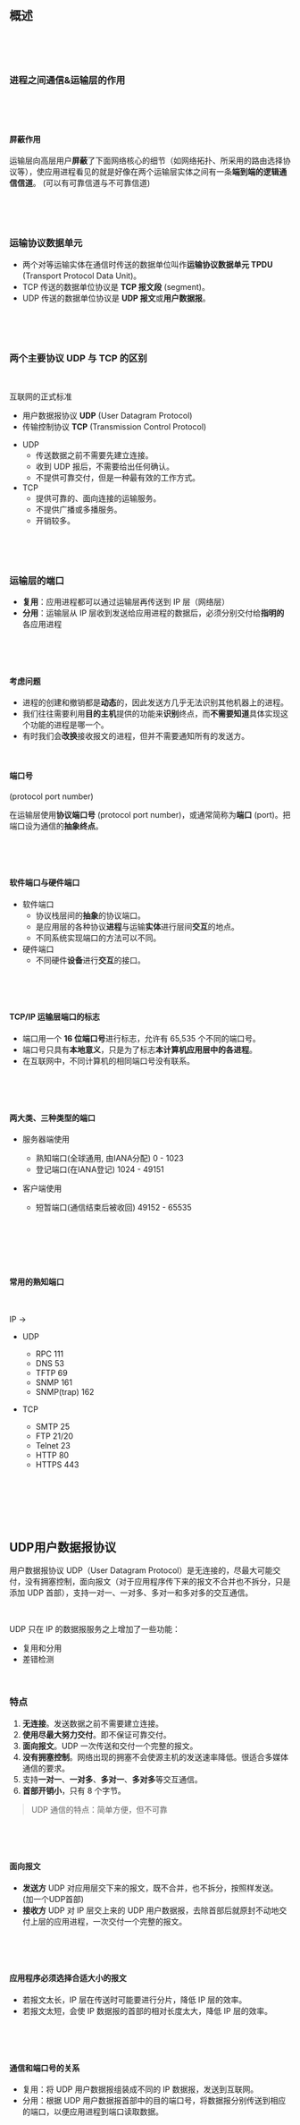 ​​

‍

## 概述

‍

‍

### 进程之间通信&运输层的作用

​​

‍

#### **屏蔽作用**

运输层向高层用户**屏蔽**了下面网络核心的细节（如网络拓扑、所采用的路由选择协议等），使应用进程看见的就是好像在两个运输层实体之间有一条**端到端的逻辑通信信道**。 (可以有可靠信道与不可靠信道)

‍

‍

### 运输协议数据单元

- 两个对等运输实体在通信时传送的数据单位叫作**运输协议数据单元 TPDU** (Transport Protocol Data Unit)。
- TCP 传送的数据单位协议是 **TCP 报文段** (segment)。
- UDP 传送的数据单位协议是 **UDP 报文**或**用户数据报**。

‍

‍

### 两个主要协议 UDP 与 TCP 的区别

‍

互联网的正式标准

* 用户数据报协议 **UDP** (User Datagram Protocol)
* 传输控制协议 **TCP** (Transmission Control Protocol)

- UDP
  - 传送数据之前不需要先建立连接。
  - 收到 UDP 报后，不需要给出任何确认。
  - 不提供可靠交付，但是一种最有效的工作方式。
- TCP
  - 提供可靠的、面向连接的运输服务。
  - 不提供广播或多播服务。
  - 开销较多。

‍

‍

### 运输层的端口

- **复用**：应用进程都可以通过运输层再传送到 IP 层（网络层）
- **分用**：运输层从 IP 层收到发送给应用进程的数据后，必须分别交付给**指明的**各应用进程

‍

‍

#### 考虑问题

- 进程的创建和撤销都是**动态**的，因此发送方几乎无法识别其他机器上的进程。
- 我们往往需要利用**目的主机**提供的功能来**识别**终点，而**不需要知道**具体实现这个功能的进程是哪一个。
- 有时我们会**改换**接收报文的进程，但并不需要通知所有的发送方。

‍

#### 端口号

(protocol port number)

在运输层使用**协议端口号** (protocol port number)，或通常简称为**端口** (port)。把端口设为通信的**抽象终点**。

​​

‍

#### 软件端口与硬件端口

- 软件端口
  - 协议栈层间的**抽象**的协议端口。
  - 是应用层的各种协议**进程**与运输**实体**进行层间**交互**的地点。
  - 不同系统实现端口的方法可以不同。
- 硬件端口
  - 不同硬件**设备**进行**交互**的接口。

‍

‍

#### TCP/IP 运输层端口的标志

- 端口用一个 **16 位端口号**进行标志，允许有 65,535 个不同的端口号。
- 端口号只具有**本地意义**，只是为了标志**本计算机应用层中的各进程**。
- 在互联网中，不同计算机的相同端口号没有联系。

‍

‍

#### 两大类、三种类型的端口

* 服务器端使用

  * 熟知端口(全球通用, 由IANA分配)    0 - 1023
  * 登记端口(在IANA登记)    1024 - 49151
* 客户端使用

  * 短暂端口(通信结束后被收回)    49152 - 65535

‍

‍

‍

#### 常用的熟知端口

‍

IP ->

* UDP

  * RPC    111
  * DNS    53
  * TFTP    69
  * SNMP    161
  * SNMP(trap)    162
* TCP

  * SMTP    25
  * FTP    21/20
  * Telnet    23
  * HTTP    80
  * HTTPS    443

‍

​​

‍

## UDP用户数据报协议

用户数据报协议 UDP（User Datagram Protocol）是无连接的，尽最大可能交付，没有拥塞控制，面向报文（对于应用程序传下来的报文不合并也不拆分，只是添加 UDP 首部），支持一对一、一对多、多对一和多对多的交互通信。

‍

UDP 只在 IP 的数据报服务之上增加了一些功能：

- 复用和分用
- 差错检测

​​

### 特点

1. **无连接**。发送数据之前不需要建立连接。
2. **使用尽最大努力交付**。即不保证可靠交付。
3. **面向报文**。UDP 一次传送和交付一个完整的报文。
4. **没有拥塞控制**。网络出现的拥塞不会使源主机的发送速率降低。很适合多媒体通信的要求。
5. 支持**一对一**、**一对多**、**多对一**、**多对多**等交互通信。
6. **首部开销小**，只有 8 个字节。

> UDP 通信的特点：简单方便，但不可靠

‍

‍

#### 面向报文

- **发送方** UDP 对应用层交下来的报文，既不合并，也不拆分，按照样发送。 (加一个UDP首部)
- **接收方** UDP 对 IP 层交上来的 UDP 用户数据报，去除首部后就原封不动地交付上层的应用进程，一次交付一个完整的报文。

​​

‍

#### 应用程序必须选择**合适大小**的报文

- 若报文太长，IP 层在传送时可能要进行分片，降低 IP 层的效率。
- 若报文太短，会使 IP 数据报的首部的相对长度太大，降低 IP 层的效率。

‍

‍

#### 通信和端口号的关系

- 复用：将 UDP 用户数据报组装成不同的 IP 数据报，发送到互联网。
- 分用：根据 UDP 用户数据报首部中的目的端口号，将数据报分别传送到相应的端口，以便应用进程到端口读取数据。

‍

‍

### 首部格式

‍

‍

​![20221005153346](assets/20221005153346-20240523134157-o0hhh1f.png)​

两个字段：数据字段和首部字段。首部字段有 8 个字节，由 4 个字段组成，每个字段都是 2 个字节。

1. 源端口：源端口号。在需要对方回信时选用。不需要时可用全 0
2. 目的端口：目的端口号。终点交付报文时必须使用
3. 长度：UDP 用户数据报的长度，其最小值是 8（仅有首部）
4. 检验和：检测 UDP 用户数据报在传输中是否有错。有错就丢弃

‍

‍

‍

‍

## TCP传输控制协议

传输控制协议 TCP（Transmission Control Protocol）是面向连接的，提供可靠交付，有流量控制，拥塞控制，提供全双工通信，面向字节流（把应用层传下来的报文看成字节流，把字节流组织成大小不等的数据块），每一条 TCP 连接只能是点对点的（一对一）。

‍

### 特点

* TCP 是**面向连接**的运输层协议，在无连接的、不可靠的 IP 网络服务基础之上提供**可靠交付**的服务。为此，在 IP 的数据报服务基础之上，增加了保证可靠性的一系列措施。
* TCP 是**面向连接**的运输层协议
* 每一条 TCP 连接**只能有两个端点** (endpoint)，每一条 TCP 连接只能是**点对点**的（一对一）
* TCP 提供**可靠交付**的服务
* TCP 提供**全双工**通信
* **面向字节流**

  * TCP 中的“流”(stream) 指的是流入或流出进程的**字节序列**。
  * 面向字节流：虽然应用程序和 TCP 的交互是一次一个数据块，但 TCP 把应用程序交下来的数据看成仅仅是一连串**无结构的字节流**。

‍

‍

#### 面向流概念

- TCP **不保证**接收方应用程序所收到的数据块和发送方应用程序所发出的数据块具有对应大小的关系。
- 但接收方应用程序**收到的字节流**必须和发送方应用程序**发出的字节流**完全一样。

‍

‍

### TCP连接

- TCP 把连接作为**最基本的抽象**。
- 每一条 TCP 连接有两个端点。
- TCP 连接的端点：套接字 (socket) 或插口

‍

#### 套接字 (socket)

- 套接字 $socket = (IP地址 : 端口号)$
- 每一条 TCP 连接**唯一**地被通信两端的两个端点（即**两个套接字**）所确定：
- $TCP 连接 ::= {socket_1, socket_2} = \{(IP_1: port_1)，(IP_2: port_2)\}$

* TCP 连接就是由协议软件所提供的一种**抽象**。
* TCP 连接的端点是抽象的**套接字**，即（IP 地址：端口号）。
* 同一个 IP 地址可以有多个**不同**的 TCP 连接。
* 同一个端口号也可以出现在多个**不同**的 TCP 连接中。

‍

‍

**Socket 有多种不同的意思**

- 应用编程接口 API 称为 socket API, 简称为 socket。
- socket API 中使用的一个函数名也叫作 socket。
- 调用 socket 函数的端点称为 socket。
- 调用 socket 函数时其返回值称为 socket 描述符，可简称为 socket。
- 在操作系统内核中连网协议的 Berkeley 实现，称为 socket 实现。

‍

‍

## 可靠传输工作原理

IP 网络提供的是不可靠的传输  
​​

理想传输条件的特点

- 传输信道不产生差错。
- 不管发送方以多快的速度发送数据，接收方总是来得及处理收到的数据。

> - 在理想传输条件下，不需要采取任何措施就能够实现可靠传输。
> - **但实际网络都不具备理想传输条件**。必须使用一些可靠传输协议，在不可靠的传输信道实现可靠传输。

‍

‍

### 停止等待协议

- 每发送完一个分组就**停止**发送，**等待**对方的确认。在收到确认后再发送下一个分组。
- 全双工通信的双方既是发送方也是接收方。
- 假设仅考虑 A 发送数据，而 B 接收数据并发送确认。因此 A 叫做**发送方**，而 B 叫做**接收方**。

‍

​![](https://img-blog.csdnimg.cn/direct/8b00cb86135242c29502e67672235ea5.png)​

‍

#### **无差错情况**

- A 发送完分组 M1 后就暂停发送，等待 B 的确认 (ACK)。
- B 收到 M1 向 A 发送 ACK。
- A 在收到了对 M1 的确认后，就再发送下一个分组 M2。

‍

‍

#### **出现差错情况**

‍

两种情况：

1. B 接收 M1 时检测出了**差错**，就丢弃 M1，其他什么也不做（不通知 A 收到有差错的分组）
2. M1 在传输过程中**丢失**了，这时 B 当然什么都不知道，也什么都不做

在这两种情况下，**B 都不会发送任何信息**。

‍

‍

#### **超时重传**

‍

> 问题：A 如何知道 B 是否正确收到了 M1 呢？ 解决方法：**超时重传**

1. A 为每一个已发送的分组设置一个**超时计时器**。
2. A 只要在超时计时器到期之前收到了相应的确认，就撤销该超时计时器，**继续**发送下一个分组 M2 。
3. 若 A 在超时计时器规定时间内没有收到 B 的确认，就认为分组**错误或丢失**，就**重发**该分组。

‍

‍

#### **确认丢失和确认迟到**

‍

​![20221005155811](assets/20221005155811-20240523134157-kibayb6.png)​

- 确认丢失
  1. 若 B 所发送的对 M1 的确认**丢失**了，那么 A 在设定的超时重传时间内将不会收到确认，因此 A 在超时计时器到期后**重传** M1。
  2. 假定 B 正确收到了 **A 重传**的分组 M1。这时 B 应采取两个行动：
     - (1) **丢弃**这个重复的分组 M1，不向上层交付。
     - (2) **向 A 发送确认**。
- 确认迟到
  1. B 对分组 M1 的确认迟到了，因此 A 在超时计时器到期后**重传** M1。
  2. B 会收到**重复**的 M1，**丢弃**重复的 M1，并**重传**确认分组。
  3. A 会收到重复的确认。对重复的确认的处理：**丢弃**。

‍

‍

#### **信道利用率**

‍

​![20221005155838](assets/20221005155838-20240523134157-nhrmd8x.png)​

- 信道利用率：$U = \frac{T_D}{T_D + RTT + T_A}$
- 当往返时间 RTT 远大于分组发送时间 $T_D$ 时，信道的利用率会非常低。
- 优点：简单。缺点：信道利用率太低。

‍

‍

#### 要点

- **停止等待**    发送方每次只发送一个分组。在收到确认后再发送下一个分组。
- **暂存**    在发送完一个分组后，发送方必须暂存已发送的分组的副本，以备重发。
- **编号**    对发送的每个分组和确认都进行编号。
- **超时重传**    发送方为发送的每个分组设置一个超时计时器。若超时计时器超时位收到确认，发送方会**自动**超时重传分组。
- 超时计时器的重传时间应当比数据在分组传输的平均往返时间**更长一些**，防止不必要的重传。
- 简单，但信道利用率太低。

‍

‍

#### 总结

‍

* A发送完一个分组后，等待B发回应答。B收到一个分组，如果未检测出传输过程中出现的差错，则向A发回确认应答。A收到确认应答后再发送下一个分组。
* B 收到 A 发来的一个分组，如果检测出传输过程中出现差错，则丢弃该分组;或者分组在传送过程中丢失，则 A 通过超时计时器的超时，再重传前面发送过的分组。
* B 收到 A 发来的一个分组，如果未测出传输过程中出现差错，则发回一个确认应答，但这个确认应答却在回传过程中丢失了。此时，A 在设定的超时重传时间内没有收到确认，也无法知道是自己发送的分组出错或丢失，还是 B 发回的确认丢失了。因此，只能在A 超时计时器超时后重传前面发送过的分组。
* B 收到 A 发来的一个分组，如果未检测出传输过程中出现差错，则发回一个确认应答，但这个确认应答却在回传过程中延误了。此时，A 因在设定的超时重传时间内没有收到确认，只得超时重传。当 B 再次收到重传的分组时，应丢弃该重传分组，并向 A 发送确认。A 收到确认后，即发送下一个分组。A 对迟到确认则以丢弃处理。

‍

‍

#### 提高传输效率

流水线传输

> 由于信道上一直有数据不间断地传送，
> 流水线传输可获得很高的信道利用率。

> 连续 ARQ 协议和滑动窗口协议采用流水线传输方式。

‍

‍

‍

### 连续ARQ协议

- 发送窗口：发送方维持一个发送窗口，位于发送窗口内的分组都可被**连续发送**出去，而不需要等待对方的确认。
- 发送窗口滑动：发送方每收到一个确认，就把发送窗口**向前滑动一个分组的位置**。
- 累积确认：接收方对**按序到达**的**最后**一个分组发送确认，表示：到这个分组为止的所有分组都已正确收到了。

> 连续 ARQ 协议采用 Go-back-N（回退N）。  
> Go-back-N（回退N）：表示需要再**退回**来**重传**已发送过的 N 个分组。  
> 当通信线路质量不好时，连续 ARQ 协议会带来负面的影响。

‍

‍

​![](https://img-blog.csdnimg.cn/direct/6dfd52f6ba704f8cb353928a654fa8fd.png)​

‍

#### 累积确认

接收端收到的数据正确而且被接受，先将其作为需要确认的报文记录在案，再收到几个分组后，只对按序到达的最后一个分组发送确认。

‍

‍

#### 总结

‍

* A 在发送完一个分组后，不是停下来等待应答的到来，而是连续地再发送若干个分组。
* B 收到 A 发来的分组，只按序接收没有差错的分组，并给出相应的确认应答，或者只对按序到达的无差错的最后一个分组发送确认应答。对于检测出差错的分组则丢弃。
* A 在每发完一个分组时都要开启该分组的超时计时器。如果在所设置的超时时间内收到了确认应答，就立即将超时计时器清零。若在设置的超时时间内未收到确认应答，则要重传前面发送过的分组。（可采用选择重传策略：只重传出现错误的分组。）
* 如果B检测出传输过程中出现的差错、丢失或延误，则丢弃该分组；或者分组在传送过程中丢失，则 A 通过超时计时器的超时，再重传前面发送过的分组。

‍

‍

#### 评价

- 优点
  - 容易实现，即使确认丢失也不必重传。
- 缺点
  - 不能向发送方反映出接收方已经正确收到的所有分组的信息。

‍

‍

‍

## TCP报文段首部格式

‍

‍

​![20221005162527](assets/20221005162527-20240523134157-rh9wn4a.png)​

- TCP 虽然是面向字节流的，但 TCP 传送的数据单元却是报文段。
- 一个 TCP 报文段分为首部和数据两部分，而 TCP 的全部功能都体现在它首部中各字段的作用。
- TCP 报文段首部的前 20 个字节是固定的，后面有 4n 字节是根据需要而增加的选项 (n 是整数)。因此 TCP 首部的最小长度是 20 字节。

‍

‍

元素

- 源端口和目的端口：各占 2 字节。端口是运输层与应用层的服务接口。运输层的复用和分用功能通过端口实现。
- 序号：占 4 字节。TCP 连接中传送的数据流中的**每一个字节**都有一个序号。序号字段的值则指的是本报文段**所发送**的数据的**第一个字节**的序号。
  - 现有 5000 个字节的数据。假设报文段的最大数据长度为 1000 个字节，初始序号为 1001。
    - 报文段 1 序号 = 1001 （数据字节序号：1001 ~ 2000）
    - 报文段 2 序号 = 2001 （数据字节序号：2001 ~ 3000）
    - 报文段 3 序号 = 3001 （数据字节序号：3001 ~ 4000）
    - 报文段 4 序号 = 4001 （数据字节序号：4001 ~ 5000）
    - 报文段 5 序号 = 5001 （数据字节序号：5001 ~ 6000）
- 确认号：占 4 字节，是**期望收到**对方的下一个报文段的数据的**第一个字节**的序号。
  - > 记住：若确认号 = N，则表明：到序号 N – 1 为止的所有数据都已正确收到。
    >
- 数据偏移（即首部长度）：占 4 位，指出 TCP 报文段的**数据起始处**距离 TCP **报文段的起始处**有多远。单位是 32 位字（以 4 字节为计算单位）。
- 保留：占 6 位，保留为今后使用，但目前应置为 0。
- 紧急 URG：控制位。当 URG = 1 时，表明紧急指针字段有效，告诉系统此报文段中有紧急数据，应尽快传送 (相当于高优先级的数据)。
- 确认 ACK：控制位。只有当 ACK =1 时，确认号字段才有效。当 ACK =0 时，确认号无效。
- 推送 PSH (PuSH) ：控制位。接收 TCP 收到 PSH = 1 的报文段后，就尽快（即“推送”向前）交付接收应用进程，而不再等到整个缓存都填满后再交付。
- 复位 RST (ReSeT) ：控制位。当 RST=1 时，表明 TCP 连接中出现严重差错（如主机崩溃或其他原因），必须释放连接，然后再重新建立运输连接。
- 同步 SYN (SYNchronization) ：控制位。
  - 同步 SYN = 1 表示这是一个连接请求或连接接受报文。
  - 当 SYN = 1，ACK = 0 时，表明这是一个**连接请求**报文段。
  - 当 SYN = 1，ACK = 1 时，表明这是一个**连接接受**报文段。
- 终止 FIN (FINish) ：控制位。用来释放一个连接。
  - FIN=1 表明此报文段的发送端的数据已发送完毕，并要求释放运输连接。
- 窗口：占 2 字节。
  - 窗口值告诉对方：从本报文段首部中的确认号算起，接收方目前允许对方发送的数据量（以字节为单位）。
  - > 记住：窗口字段明确指出了现在允许对方发送的数据量。窗口值经常在**动态变化**。
    >
- 检验和：占 2 字节。检验和字段检验的范围包括首部和数据这两部分。
  - 在计算检验和时，要在 TCP 报文段的前面加上 12 字节的**伪首部**。
  - 在计算检验和时，临时把 12 字节的“伪首部”和 TCP 报文段连接在一起。伪首部仅仅是为了计算检验和。 ​
- 紧急指针：占 2 字节。在 URG = 1时，指出本报文段中的紧急数据的字节数（紧急数据结束后就是普通数据），指出了紧急数据的末尾在报文段中的位置。
- 选项：长度可变，最长可达 40 字节。
- 填充：使整个 TCP 首部长度是 4 字节的整数倍。

‍

‍

### 最大报文段长度

MSS (Maximum Segment Size)

‍

> 是 TCP 报文段中的数据字段的最大长度。  
> 数据字段加上 TCP 首部才等于整个的 TCP 报文段。  
> 所以，MSS是“TCP 报文段长度减去 TCP 首部长度”。
>
>> TCP 报文段长度 = 数据字段长度 + TCP 首部长度  
>> 数据字段长度 = TCP 报文段长度 – TCP 首部长度
>>

‍

可选项：长度可变，最长可达 40 字节。—— 长度可变。TCP 最初只规定了一种选项，即最大报文段长度 MSS。MSS 告诉对方 TCP：“我的缓存所能接收的报文段的数据字段的最大长度是 MSS 个字节。”

‍

* 不能太小

  * 网络利用率降低。
  * 例如：仅 1 个字节。利用率就不会超过1/41。
* 不能太大

  * 开销增大。
  * IP 层传输时要分片，终点要装配。
  * 分片传输出错时，要整个分组。
* 应尽可能大

  * 只要在 IP 层传输时不再分片。
  * 默认值 = 536 字节。

    * 报文段长度 = 536 + 20 = 556 字节。
    * IP 数据报长度 = 576 字节。

‍

‍

### 窗口扩大

‍

可选项

对于传播时延和带宽都很大的网络，为获得高吞吐率，需要更大的窗口。

* **窗口扩大选项**：占 3 字节，其中一个字节表示**移位值 S**。
* 新的窗口值位数从 16 增大到 (16 + S)，相当于把窗口值向左移动 S 位。
* 移位值允许使用的**最大值**是 14，窗口最大值增大到 $2^{(16 + 14)} – 1 = 2^{30} – 1$。
* 窗口扩大选项可以在双方初始建立 TCP 连接时进行协商。

‍

‍

### 时间戳

‍

- 占 10 字节。最主要的 2 个字段：
  - 时间戳值字段（4字节）和时间戳回送回答字段（4字节）。
- 2 个主要功能：
  1. 计算往返时间 RTT
  2. 防止序号绕回 PAWS (Protect Against Wrapped Sequence numbers)。
     - 序号重复时，为了使接收方能够把**新报文段**和迟到很久的**旧报文段**区分开，可以在报文段中加上时间戳。

‍

‍

## TCP可靠传输实现

‍

### 滑动窗口

‍

- TCP 使用流水线传输和滑动窗口协议实现高效、可靠的传输。
- TCP 的滑动窗口是**以字节为单位**的。
- 发送方 A 和接收方 B 分别维持一个**发送窗口**和一个**接收窗口**。
- 发送窗口：在没有收到确认的情况下，发送方可以**连续**把窗口内的数据**全部发送**出去。凡是已经发送过的数据，在未收到确认之前都必须**暂时保留**，以便在超时重传时使用。
- 接收窗口：只允许接收**落入**窗口内的数据。

‍

需要强调三点

* 第一，发送窗口是根据接收窗口设置的，但在同一时刻，发送窗口并**不总是**和接收窗口**一样大**（因为有一定的时间滞后）。
* 第二，TCP 标准**没有规定**对不按序到达的数据应如何处理。通常是先临时存放在接收窗口中，等到字节流中所缺少的字节收到后，再**按序交付**上层的应用进程。
* 第三，TCP 要求接收方必须有**累积确认**的功能，以减小传输开销。接收方可以在合适的时候发送确认，也可以在自己有数据要发送时把确认信息顺便**捎带**上。但接收方**不应过分推迟**发送确认，否则会导致发送方不必要的重传，**捎带确认**实际上并不经常发生。

‍

‍

#### 发送窗口

- A 根据 B 给出的窗口值，构造出自己的发送窗口。
- 发送窗口里面的**序号**表示允许发送的序号。
- 窗口越大，发送方就可以在收到对方确认之前连续发送更多的数据，因而可能获得更高的传输效率。

​​

#### 接收窗口

‍

‍

#### 窗口的滑动​​

1. ACK = 1，确认号 = 31，窗口 = 20
2. 序号 = 31，确认号 = x，窗口 = w
3. 前进

‍

​​

- A 未收到确认的**原因**有：① B 未发送；② B已发送，但还未到达 A 。
- 为保证可靠传输，A 只能认为 B 还没有收到这些数据。A 经过一段时间后（由超时计时器控制）就**重传**这部分数据，重新设置超时计时器，直到收到 B 的确认为止。
- 如果 A **按序收到**落在发送窗口内的确认号， 就使发送窗口向前滑动，并发送新的数据。

‍

‍

#### 发送缓存与发送窗口

发送方的应用进程把字节流写入 TCP 发送缓存。

‍

暂时存放:

(1)发送应用程序传送给发送方TCP准备发送的数据

(2) TCP已发送出但尚未收到确认的数据  
缓存中的字节数 = 发送应用程序最后写入缓存的字节 - 最后被确认的字节

‍

‍

#### 接收缓存与接收窗口

‍

接收方的应用进程从 TCP 接收缓存中读取尚未被读取的字节。

‍

暂时存放:

(1)按序到达的、但尚未被接收应用程序读取的数据

(2)未按序到达的数据

​​

* 若不能及时读取，缓存最终会被填满，使接收窗口减小到零。
* 如果能够及时读取，接收窗口就可以增大，但最大不能超过接收缓存的大小。

‍

‍

‍

### 超时重传时间

‍

- TCP 发送方在规定的时间内没有收到确认就要**重传**已发送的报文段。
- 但**重传时间**的选择是 TCP 最复杂的问题之一。
- 互联网环境复杂，IP 数据报所选择的路由变化很大，导致运输层的往返时间 (RTT) 的变化也很大。

​​

‍

### SACK选择确认

‍

- 问题：若收到的报文段无差错，只是未按序号，中间还缺少一些序号的数据，那么能否设法**只传送缺少的数据**而不重传已经正确到达接收方的数据？
- 解决：选择确认 SACK (Selective ACK)

‍

‍

示例

​![20221005185106](assets/20221005185106-20240523134157-wz9px9u.png)​

‍

‍

## TCP发送控制

‍

TCP控制报文段发送的3种机制：

* TCP 维持一个变量，它等于最大报文长度 MSS。只要缓冲区中存放的数据达到 MSS字节时，就组装成一个报文段发送出去。
* 由发送端的应用进程指明要求发送报文段，利用 TCP 报文段格式中控制字段的推送操作位(push)的作用。接收端 TCP 收到此报文段后，就尽快地交付给接收端的应用进程，而不再等到整个缓冲区都填满了以后再向上交付。
* 发送端设置一个计时器，待计时器所设置的时间一到，就把当前缓冲区中的数据装入报文段(长度不超过 MSS)发送出去。但问题在于如何控制 TCP 发送报文段的时机。

‍

‍

## TCP重传控制

在传送报文过程中，凡是出现下列两种情况都必须将该报文段重新发送：

①报文段在传输过程中受损，但仍能到达接收端。该报文段被接收端检验发现差错，接受实体便将其丢弃。此后，发送端等待应答超时，必须重传原来发送过的报文段。

②报文段在传输过程中丢失，没能到达接收端目的站，由于发送端的传输实体并不知道这个报文段的传输已经失败，所以也高重传原来发送过的报文段。

‍

‍

‍

## TCP流量控制

‍

‍

### 滑动窗口实现

- **流量控制** (flow control) ：让发送方的发送速率不要太快，使接收方来得及接收。
- 利用**滑动窗口机制**可以很方便地在 TCP 连接上实现对发送方的流量控制。

‍

利用可变窗口进行流量控制举例，可能发生死锁

> A 向 B 发送数据，MSS = 100 字节。  
> 在连接建立时，B 告诉 A：“我的接收窗口 rwnd = 400（字节）”。

‍

#### 持续计时器

‍

**持续计时器** (persistence timer)：只要 TCP 连接的一方收到对方的**零窗口**通知，就启动该持续计时器。

- 若持续计时器设置的时间到期，就发送一个**零窗口探测报文段**（仅携带 1 字节的数据），对方在确认这个探测报文段时给出当前窗口值。
- 若窗口仍然是零，收到这个报文段的一方就重新设置持续计时器。
- 若窗口不是零，则死锁的僵局就可以打破了。

‍

‍

### 传输效率

‍

控制TCP发送报文段的时机：三种机制

1. TCP 维持一个变量，它等于最大报文段长度 MSS。只要缓存中存放的数据达到 MSS 字节时，就组装成一个 TCP 报文段发送出去。
2. 由发送方的应用进程指明要求发送报文段，即 TCP 支持的**推送** (push) 操作。
3. 发送方的一个计时器期限到了，这时就把当前已有的缓存数据装入报文段（但长度不能超过 MSS）发送出去。

‍

> 如何控制 TCP 发送报文段的时机仍然是一个较为复杂的问题。

‍

‍

#### 糊涂窗口综合症

每次仅发送一个字节或很少几个字节的数据时，有效数据传输效率变得很低的现象。

‍

**发送方糊涂窗口综合症**

* 发送方 TCP **每次接收到一字节**的数据后就发送。
* 发送一个字节需要形成 41 字节长的 IP 数据报。效率很低。

‍

* 解决方法：使用 Nagle 算法。

‍

‍

**接收方糊涂窗口综合症**

‍

原因：接收方应用进程消耗数据太慢，例如：每次只读取一个字节。

​​

- 解决方法：让接收方等待一段时间，使得或者接收缓存**已有足够空间**容纳一个最长的报文段，或者等到接收缓存**已有一半空闲的空间**。只要出现这两种情况之一，接收方就发出确认报文，并向发送方通知当前的窗口大小。

‍

> 上述两种方法可配合使用，使得在发送方不发送很小的报文段的同时，接收方也不要在缓存刚刚有了一点小的空间就急忙把这个很小的窗口大小信息通知给发送方。

‍

‍

## TCP拥塞控制

‍

​![](https://img-blog.csdnimg.cn/direct/158f8106444e47b6bb2255659b3bdc74.png)​

‍

‍

### 概念

‍

在某段时间，若对网络中某资源的需求超过了该资源所能提供的可用部分，网络的性能就要明显变坏，整个网络的吞吐量将随输入负荷的增大而下降。这种现象称为**拥塞** (congestion)。

最坏结果：**系统崩溃**。  
​​

‍

#### 拥塞产生的原因

- 由许多因素引起。例如：
  - 节点缓存容量太小；
  - 链路容量不足；
  - 处理机处理速率太慢；
  - 拥塞本身会进一步加剧拥塞；
- 出现网络拥塞的条件：$\sum 对资源需求 &gt; 可用资源$

‍

‍

#### 增加资源能解决拥塞吗？

- 增大缓存，但未提高输出链路的容量和处理机的速度，排队等待时间将会大大增加，引起大量超时重传，解决不了网络拥塞；
- 提高处理机处理的速率会将瓶颈转移到其他地方；
- 拥塞引起的重传并不会缓解网络的拥塞，反而会加剧网络的拥塞。

‍

‍

#### 与流量控制的区别

- 拥塞控制
  - 防止过多的数据注入到网络中，避免网络中的路由器或链路过载。
  - 是一个全局性的过程，涉及到所有的主机、路由器，以及与降低网络传输性能有关的所有因素。
- 流量控制
  - 抑制发送端发送数据的速率，以使接收端来得及接收。
  - 点对点通信量的控制，是个端到端的问题。

‍

如果网络出现拥塞，分组将会丢失，此时发送方会继续重传，从而导致网络拥塞程度更高。因此当出现拥塞时，应当控制发送方的速率。这一点和流量控制很像，但是出发点不同。流量控制是为了让接收方能来得及接收，而拥塞控制是为了降低整个网络的拥塞程度。

‍

‍

#### 作用

> "妥协", 吞吐量不能无限上升, 平缓的趋近一个常量, 否则就会心跳水立方, 直接呜呼完蛋

‍

‍

‍

### **滑动窗口闭环**拥塞控制方法

- TCP 采用基于**滑动窗口的方法**进行拥塞控制，属于闭环控制方法
- TCP 发送方维持一个**拥塞窗口 cwnd** (Congestion Window)
- 拥塞窗口的大小取决于网络的拥塞程度，并且是**动态变化**的。
- 发送端利用拥塞窗口根据网络的拥塞情况调整发送的数据量。
- 发送窗口大小不仅取决于接收方窗口，还取决于网络的拥塞状况。
- 真正的发送窗口值：$真正的发送窗口值 = \min (接收方通知的窗口值，拥塞窗口值)$

‍

‍

#### 原则

- 只要网络没有出现拥塞，拥塞窗口就可以再增大一些，以便把更多的分组发送出去，**提高网络的利用率**。
- 但只要网络出现拥塞或有可能出现拥塞，就必须把拥塞窗口减小一些，以减少注入到网络中的分组数，缓解网络出现的拥塞。

‍

‍

#### 发送方判断拥塞的方法：隐式反馈

- 超时重传计时器超时：网络已经出现了拥塞。
- 收到 3 个重复的确认：预示网络可能会出现拥塞。

> 因传输出差错而丢弃分组的**概率很小**（远小于1 %）。
> 因此，发送方在超时重传计时器启动时，**就判断网络出现了拥塞**。

‍

‍

#### TCP 拥塞控制算法

四种拥塞控制算法（RFC 5681）

* 慢开始 (slow-start)
* 拥塞避免 (congestion avoidance)
* 快重传 (fast retransmit)
* 快恢复 (fast recovery)

‍

​![](https://img-blog.csdnimg.cn/f4fa69693cb9492a8e8b3eb9763d13e8.png)​

‍

​![](https://img-blog.csdnimg.cn/direct/feb69232e1a54d78a561f6ed6095a9d9.png)​

‍

​![](https://img-blog.csdnimg.cn/direct/b4c338ef4bfc477ab4ba11310bf711fa.png)​

​![](https://img-blog.csdnimg.cn/direct/c0dd2d4d98a043c1b794904da241a0f7.png)​

‍

‍

##### **慢开始**

  **(Slow start)**

​![20221005195349](assets/20221005195349-20240523134157-157dbze.png)​

- 目的：探测网络的负载能力或拥塞程度。
- 算法：由小到大逐渐增大注入到网络中的数据字节，即：由小到大逐渐**增大拥塞窗口**数值。
- 2 个控制变量：
  - 拥塞窗口 cwnd
    - 初始值：2 种设置方法。
      - 1 至 2 个最大报文段 MSS （旧标准）
      - 2 至 4 个最大报文段 MSS（RFC 5681）
  - 慢开始门限 ssthresh
    - 防止拥塞窗口增长过大引起网络拥塞。
- 拥塞窗口 cwnd 增大：在每收到一个**对新的报文段的确认**，就把拥塞窗口增加最多一个**发送方的最大报文段 SMSS** (Sender Maximum Segment Size) 的数值。
  - $拥塞窗口 cwnd 每次的增加量 = \min (N, SMSS)$
  - 其中 N 是原先未被确认的、但现在被刚收到的确认报文段所确认的字节数。

‍

‍

###### 传输轮次

（transmission round）

- **一个传输轮次**所经历的时间其实就是**往返时间 RTT**。
- **传输轮次强调**：把拥塞窗口 cwnd 所允许发送的报文段都连续发送出去，并收到了对已发送的最后一个字节的确认。
- 例如：拥塞窗口 cwnd = 4，这时的往返时间 RTT 就是发送方连续发送 4 个报文段，并收到这 4 个报文段的确认，总共经历的时间。

‍

###### 慢开始门限

ssthresh

- 防止拥塞窗口 cwnd 增长过大引起网络拥塞。
- 用法：
  - 当 cwnd < ssthresh 时，使用慢开始算法。
  - 当 cwnd > ssthresh 时，停止使用慢开始算法，改用拥塞避免算法。
  - 当 cwnd = ssthresh 时，既可使用慢开始算法，也可使用拥塞避免算法。

‍

‍

##### **拥塞避免**

- 目的：让拥塞窗口 cwnd **缓慢地**增大，**避免**出现拥塞。
- 拥塞窗口 cwnd 增大：**每经过一个往返时间 RTT**（不管在此期间收到了多少确认），发送方的拥塞窗口 cwnd = cwnd + 1。
- 具有**加法增大 AI** (Additive Increase) 特点：使拥塞窗口 cwnd 按**线性**规律缓慢增长。

> 注意：
> 拥塞避免并非完全避免拥塞，而是让拥塞窗口增长得缓慢些，使网络不容易出现拥塞。

> 每经过一个往返时间 RTT，发送方就把拥塞窗口 cwnd 加 1。
> ![20221005195622](assets/20221005195622-20240523134157-1rcw33x.png)

‍

‍

###### 当网络出现拥塞时

- 无论在慢开始阶段还是在拥塞避免阶段，只要发送方判断网络出现拥塞（重传定时器超时）：
  - $ssthresh = \max (cwnd/2，2)$
  - cwnd = 1
  - 执行慢开始算法
- 目的：迅速减少主机发送到网络中的分组数，使得发生拥塞的路由器有足够时间把队列中积压的分组处理完毕。

‍

‍

###### 慢开始和拥塞避免算法的实现举例

​![20221005200200](assets/20221005200200-20240523134157-88h4vij.png)​

‍

- 当 TCP 连接进行初始化时，将拥塞窗口置为 1（窗口单位不使用字节而使用报文段）。
- 将慢开始门限的初始值设置为 16 个报文段，即 ssthresh = 16。
- 开始执行慢开始算法时，拥塞窗口 cwnd=1，发送第一个报文段。
- 发送方每收到一个对新报文段的确认 ACK，就把拥塞窗口值加 1，因此拥塞窗口 cwnd 随着往返时延 RTT 按指数规律增长。
- 当拥塞窗口 cwnd 增长到慢开始门限值 ssthresh 时，改为执行拥塞避免算法，拥塞窗口按线性规律增长。
- 当拥塞窗口 cwnd = 24 时，网络出现了超时，发送方判断为网络拥塞。调整门限值 ssthresh = cwnd / 2 = 12，同时设置拥塞窗口 cwnd = 1，进入慢开始阶段。
- 按照慢开始算法，发送方每收到一个对新报文段的确认 ACK，就把拥塞窗口值加 1。当拥塞窗口 cwnd = ssthresh = 12 时，改为执行拥塞避免算法，拥塞窗口按线性规律增大。
- 当拥塞窗口 cwnd = 16 时，发送方连续收到 3 个对同一个报文段的重复确认（记为 3-ACK）。发送方改为执行**快重传**和**快恢复**算法。

‍

‍

##### **快重传**

FR (Fast Retransmission) 算法

- 目的：让发送方**尽早**知道发生了个别报文段的丢失。
- 发送方只要连续收到**三个重复的确认**，就**立即进行重传**（即“快重传”），这样就不会出现超时。
- 使用快重传可以使整个网络的吞吐量提高约 20%。
- 快重传算法要求接收方**立即发送确认**，即使收到了失序的报文段，也要立即发出对已收到的报文段的重复确认。

‍

​![](https://img-blog.csdnimg.cn/direct/7831848df8804917b485bca96051701a.png)​

‍

‍

注意：

> 快重传并非取消重传计时器，而是在某些情况下可以更早地（更快地）重传丢失的报文段。

‍

快重传举例

‍

> 发送方收到三个连续的对M3的重复确认，立即重传M3.

‍

‍

##### **快恢复**

FR (Fast Recovery)算法

‍

当发送端收到连续三个重复的确认时，**不执行**慢开始算法，而是执行**快恢复算法 FR** (Fast Recovery) 算法：

- 慢开始门限 ssthresh = 当前拥塞窗口 cwnd / 2 ；
- 乘法减小 MD (Multiplicative Decrease) 拥塞窗口。
  - 新拥塞窗口 cwnd = 慢开始门限 ssthresh ；
- 执行拥塞避免算法，使拥塞窗口缓慢地线性增大（加法增大 AI）。

‍

​![](https://img-blog.csdnimg.cn/direct/5fefdb52af8041bda35ff84b7ba42773.png)​

​![](https://img-blog.csdnimg.cn/direct/7debd95943fd4328b7e8ec30413bd003.png)​

‍

‍

> 二者合在一起就是所谓的 AIMD 算法，使 TCP 性能有明显改进。

‍

‍

### AQM主动队列管理

‍

TCP 拥塞控制和网络层采取的策略有密切联系

例如：

* 若路由器对某些分组的处理时间特别长，就可能引起发送方 TCP 超时，对这些报文段进行重传。
* 重传会使 TCP 连接的发送端认为在网络中发生了拥塞，但实际上网络并没有发生拥塞。

对 TCP 拥塞控制**影响最大**的就是路由器的**分组丢弃策略**。

‍

‍

#### 先进先出（FIFO）处理规则与尾部丢弃策略

* **先进先出FIFO** (First In First Out) 处理规则：
* **尾部丢弃策略** (tail-drop policy)：当队列已满时，以后到达的所有分组（如果能够继续排队，这些分组都将排在队列的尾部）将都被丢弃。

  * 路由器的尾部丢弃往往会导致一连串分组的丢失，这就使发送方出现超时重传，使 TCP 进入拥塞控制的慢开始状态，结果使 TCP 连接的发送方突然把数据的发送速率降低到很小的数值。

‍

在最简单的情况下，路由器队列通常采用  先进先出 (FIFO) 处理规则与尾部丢弃策略 (tail-drop policy)。当队列已满时，以后到达的所有分组将都被丢弃。

分组丢弃使发送方出现超时重传，使 TCP 连接进入慢开始状态。严重问题：全局同步(global syncronization)

‍

​![20221005200951](assets/20221005200951-20240523134157-ee0xsmp.png)​

‍

‍

‍

‍

#### 随机早期检测 RED 实现

‍

- 路由器队列维持两个参数：
  - 队列长度**最小**门限 $TH_{min}$
  - 队列长度**最大**门限 $TH_{max}$ 。
- RED 对每一个到达的分组都先计算平均队列长度 LAV 。
  - 若平均队列长度**小于最小**门限 $TH_{min}$，则将新到达的分组放入队列进行排队。
  - 若平均队列长度**超过最大**门限 $TH_{max}$ ，则将新到达的分组丢弃。
  - 若平均队列长度**介于**在最小门限 $TH_{min}$ 和最大门限 $TH_{ax}$ **之间**，则按照**某一概率 p** 将新到达的分组丢弃。

‍

##### 流程

RED 路由器到达队列维持两个参数：$Th_{min}$， $Th_{max}$，分成为三个区域

RED 对每一个到达的分组都先计算平均队列长度 $L_{AV}$ 。

- 当 $L_{AV} &lt; Th_{min}$ 时，丢弃概率 $p = 0$。
- 当 $L_{AV} &gt; Th_{max}$ 时，丢弃概率 $p = 1$。
- 当 $Th_{min} \le L_{AV} \le Th_{max}$ 时，丢弃概率 p： $0 &lt; p &lt; 1$ 。

> 难点是丢弃概率 p 的选择，因为 p 并不是个常数。  
> 例如，按线性规律变化，从 0 变到 $p_{max}$。

* 多年的实践证明，RED 的使用效果并不太理想。不再推荐使用 RED。现在已经有几种不同的算法来代替旧的 RED，但都还在实验阶段。
* 但对路由器进行主动队列管理 AQM 仍是必要的。
* AQM 实际上就是对路由器中的分组排队进行**智能管理**，而不是简单地把队列的尾部丢弃。

‍

‍

## TCP运输连接管理

- TCP 是面向连接的协议。
- TCP 连接有三个阶段：
  - 连接建立
  - 数据传送
  - 连接释放
- TCP 的连接**管理**就是使 TCP 连接的建立和释放都能正常地进行。

‍

TCP 连接建立过程中要解决的三个问题

1. 要使每一方能够确知对方的**存在**。
2. 要允许双方**协商**一些参数（如最大窗口值、是否使用窗口扩大选项和时间戳选项以及服务质量等）。
3. 能够对运输实体资源（如缓存大小、连接表中的项目等）进行**分配**。

> - TCP 连接的建立采用**客户服务器**方式。
> - **主动发起**连接建立的应用进程叫做**客户** (client)。
> - **被动等待**连接建立的应用进程叫做**服务器** (server)。

‍

‍

### 连接建立 三次握手

‍

- TCP 建立连接的过程叫做**握手**。
- 采用**三报文握手**：在客户和服务器之间交换三个 TCP 报文段，以防止已失效的连接请求报文段突然又传送到了，因而产生 TCP 连接建立错误。

TCP 的连接建立：采用三报文握手（采用三报文握手建立 TCP 连接的各个状态）  
​​

- B 的 TCP 服务器进程**先创建**传输控制块 TCB，准备接受客户进程的连接请求。
- A 的 TCP 向 B 主动发出连接请求报文段，其首部中的同步位 SYN = 1，并选择序号 seq = x，表明传送数据时的第一个数据字节的序号是 x。
  > 注意：TCP规定，SYN 报文段（即SYN = 1的报文段）**不能携带数据**，但要消耗掉一个序号。
  >
- B 的 TCP 收到连接请求报文段后，如同意，则发回确认。
- B 在确认报文段中应使 SYN = 1，使 ACK = 1，其确认号 ack = x + 1，自己选择的序号 seq = y。
  > 这个报文段也**不能携带数据**，但同样要消耗掉一个序号。
  >
- A 收到此报文段后向 B 给出确认，其 ACK = 1，确认号 ack = y + 1。
- A 的 TCP 通知上层应用进程，连接已经建立。
  > TCP 标准规定：**ACK 报文段可以携带数据**。
  > 但如果不携带数据，则不消耗序号。下一个数据报文段的序号仍是 seq = x + 1。
  >
- B 的 TCP 收到主机 A 的确认后，也通知其上层应用进程：TCP 连接已经建立。双方可以开始数据传送。

‍

‍

### 三次握手(独立)

‍

示例

​![三次握手完美版-tic](assets/三次握手完美版-tic-20240529170411-71lilq3.png)​

‍

1. > 一开始，TCP服务器进程首先创建传输控制块，用来存储TCP连接中的一些重要信息。例如TCP连接表、指向发送和接收缓存的指针、指向重传队列的指针，当前的发送和接收序号等
    >
    > 之后，就准备接受TCP客户端进程的连接请求
    >
    > 此时，TCP服务器进程就进入监听状态，等待TCP客户端进程的连接请求
    >

    TCP服务器进程是被动等待来自TCP客户端进程的连接请求，因此成为**被动打开**连接

    > TCP客户进程也是首先创建传输控制块
    >

    由于TCP连接建立是由TCP客户端主动发起的，因此称为**主动打开**连接
2. > 然后，在打算建立TCP连接时，向TCP服务器进程发送TCP连接请求报文段，并进入同步已发送状态
    >
    > TCP连接请求报文段首部中
    >
    > * 同步位SYN被设置为1，表明这是一个TCP连接请求报文段
    > * 序号字段seq被设置了一个初始值x，作为TCP客户端进程所选择的初始序号
    >
    > 请注意：TCP规定SYN被设置为1的报文段不能携带数据，但要消耗掉一个序号
    >
3. > TCP客户进程收到TCP连接请求确认报文段后，还要向TCP服务器进程发送一个普通的TCP确认报文段，并进入连接已连接状态
    >
    > 普通的TCP确认报文段首部中
    >
    > * 确认位ACK被设置为1，表明这是一个普通的TCP确认报文段
    > * 序号字段seq被设置为x+1，这是因为TCP客户进程发送的第一个TCP报文段的序号为x，所以TCP客户进程发送的第二个报文段的序号为x+1
    > * 确认号字段ack被设置为y+1，这是对TCP服务器进程所选择的初始序号的确认
    >
    > 请注意：TCP规定普通的TCP确认报文段可以携带数据，但如果不携带数据，则不消耗序号
    >
4. > TCP服务器进程收到该确认报文段后也进入连接已建立状态
    >
    > 现在，TCP双方都进入了连接已建立状态，它们可以基于已建立好的TCP连接，进行可靠的数据传输
    >

    ‍

‍

### 连接释放 四次挥手

‍

* 数据传输结束后，通信的**双方**都可释放连接。
* TCP 连接释放过程是**四报文握手**。

TCP 的连接释放：采用四报文握手  
​​

- A 的应用进程先向其 TCP 发出连接释放报文段，并停止再发送数据，**主动关闭** TCP 连接。
- A 把连接释放报文段首部的 FIN = 1，其序号seq = u，等待 B 的确认。
  > TCP规定：FIN 报文段即使不携带数据，也消耗掉一个序号。
  >
- B 发出确认，ACK=1，确认号 ack = u+1，这个报文段的序号 seq = v。
- TCP 服务器进程通知高层应用进程。
- 从 A 到 B 这个方向的连接就释放了，TCP 连接处于**半关闭** (half-close) 状态。B 若发送数据，A 仍要接收。
- 若 B 已经没有要向 A 发送的数据，其应用进程就通知 TCP 释放连接。
- FIN=1，ACK=1，确认号 ack = u+1。
- A 收到连接释放报文段后，必须发出确认。
- ACK=1，确认号 ack=w+1，自己的序号 seq = u + 1
- 请注意：此时 TCP 连接还没有释放掉。必须经过**时间等待计时器** (TIME-WAIT timer) 设置的时间 **2MSL** 后，A 才释放 TCP 连接。

‍

**必须等待 2MSL 的时间**

- 第一，保证发送的**最后一个 ACK** 报文段能够到达 B。
- 第二，防止“已失效的连接请求报文段”出现在本连接中。

‍

**保活计时器**

- 用来**防止**在 TCP 连接出现**长时期空闲**。
- 通常设置为 2 小时 。
- 若服务器过了 2 小时还没有收到客户的信息，它就发送**探测**报文段。
- 若发送了 10 个探测​报文段（每一个相隔 75 秒）还没有响应，就假定客户出了故障，因而就**终止**该连接。

‍

### 四次挥手(独立)

​![四次挥手完美版-tic](assets/四次挥手完美版-tic-20240529170418-5cokhlx.png)​

示例

​​

1. > 现在TCP客户进程和TCP服务器进程都处于连接已建立状态
    >
    > TCP客户进程的应用进程通知其主动关闭TCP连接
    >
    > TCP客户进程会发送TCP连接释放报文段，并进入终止等待1状态
    >
    > TCP连接释放报文段首部中
    >
    > * 终止位FIN和确认为ACK的值都被设置为1，表明这是一个TCP连接释放报文段，同时也对之前收到的报文段进行确认
    > * 序号seq字段的值设置为u，它等于TCP客户进程之前已传送过的数据的最后一个字节的序号加1
    > * 确认号ack字段的值设置为v，它等于TCP客户进程之前已收到的、数据的最后一个字节的序号加1
    >
    > 请注意：TCP规定终止位FIN等于1的报文段即使不携带数据，也要消耗掉一个序号
    >
2. > TCP服务器进程收到TCP连接释放报文段后，会发送一个普通的TCP确认报文段并进入关闭等待状态
    >
    > 普通的TCP确认报文段首部中
    >
    > * 确认位ACK的值被设置为1，表明这是一个普通的TCP确认报文段
    > * 序号seq字段的值设置为v，它等于TCP服务器进程之前已传送过的数据的最后一个字节的序号加1，这也与之前收到的TCP连接释放报文段中的确认号匹配
    > * 确认号ack字段的值设置为u+1，这是对TCP连接释放报文段的确认
    >

    ‍

    > TCP服务器进程应该通知高层应用进程，TCP客户进程要断开与自己的TCP连接
    >

    > 此时，从TCP客户进程到TCP服务器进程这个方向的连接就释放了
    >
    > 这时的TCP连接属于半关闭状态，也就是TCP客户进程已经没有数据要发送了
    >
    > 但如果TCP服务器进程还有数据要发送，TCP客户进程仍要接收，也就是说从TCP服务器进程到TCP客户进程这个方向的连接并未关闭
    >
3. > TCP客户进程收到TCP确认报文段后就进入终止等待2状态，等待TCP服务器进程发出的TCP连接释放报文段
    >
    > 若使用TCP服务器进程的应用进程已经没有数据要发送了，应用进程就通知其TCP服务器进程释放连接
    >
    > 由于TCP连接释放是由TCP客户进程主动发起的，因此TCP服务器进程对TCP连接的释放称为被动关闭连接
    >
4. > TCP服务器进程发送TCP连接释放报文段并进入最后确认状态
    >
    > 该报文段首部中
    >
    > * 终止位FIN和确认位ACK的值都被设置为1，表明这是一个TCP连接释放报文段，同时也对之前收到的报文段进行确认
    > * 序号seq字段的值为w，这是因为在半关闭状态下，TCP服务器进程可能又发送
    > * 确认号ack字段的值为u+1，这是对之前收到的TCP连接释放报文段的重复确认
    >
5. > TCP客户进程收到TCP连接释放报文段后，必须针对该报文段发送普通的TCP确认报文段，之后进入时间等待状态
    >
    > 该报文段首部中
    >
    > * 确认为ACK的值被设置为1，表明这是一个普通的TCP确认报文段
    > * 序号seq字段的值设置为u+1，这是因为TCP客户进程之前发送的TCP连接释放报文段虽然不携带数据，但要消耗掉一个序号
    > * 确认号ack字段的值设置为w+1，这是对所收到的TCP连接释放报文段的确认
    >
    > TCP服务器进程收到该报文段后就进入关闭状态，而TCP客户进程还要进过2MSL后才能进入关闭状态
    >

    MSL(Maximum Segment Lifetime)意思是最长报文段寿命，RFC793建议为2分钟

    ‍

‍

